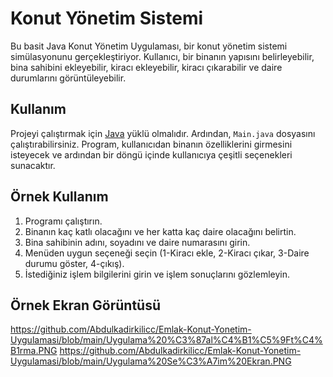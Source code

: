 # Konut Yönetim Sistemi

Bu basit Java Konut Yönetim Uygulaması, bir konut yönetim sistemi simülasyonunu gerçekleştiriyor. Kullanıcı, bir binanın yapısını belirleyebilir,
bina sahibini ekleyebilir, kiracı ekleyebilir, kiracı çıkarabilir ve daire durumlarını görüntüleyebilir.

## Kullanım

Projeyi çalıştırmak için [Java](https://www.java.com/) yüklü olmalıdır. Ardından, `Main.java` dosyasını çalıştırabilirsiniz. 
Program, kullanıcıdan binanın özelliklerini girmesini isteyecek ve ardından bir döngü içinde kullanıcıya çeşitli seçenekleri sunacaktır.

## Örnek Kullanım

1. Programı çalıştırın.
2. Binanın kaç katlı olacağını ve her katta kaç daire olacağını belirtin.
3. Bina sahibinin adını, soyadını ve daire numarasını girin.
4. Menüden uygun seçeneği seçin (1-Kiracı ekle, 2-Kiracı çıkar, 3-Daire durumu göster, 4-çıkış).
5. İstediğiniz işlem bilgilerini girin ve işlem sonuçlarını gözlemleyin.
   
   
## Örnek Ekran Görüntüsü
https://github.com/Abdulkadirkilicc/Emlak-Konut-Yonetim-Uygulamasi/blob/main/Uygulama%20%C3%87al%C4%B1%C5%9Ft%C4%B1rma.PNG
https://github.com/Abdulkadirkilicc/Emlak-Konut-Yonetim-Uygulamasi/blob/main/Uygulama%20Se%C3%A7im%20Ekran.PNG
